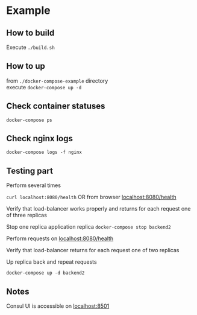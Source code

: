 # Example 

## How to build

Execute `./build.sh`


## How to up 

from `./docker-compose-example` directory  
execute `docker-compose up -d`

## Check container statuses

`docker-compose ps`

## Check nginx logs

`docker-compose logs -f nginx`

## Testing part 

Perform several times 

`curl localhost:8080/health` OR from browser [localhost:8080/health](localhost:8080/health)

Verify that load-balancer works properly and returns for each request one of three replicas

Stop one replica application replica `docker-compose stop backend2` 

Perform requests on [localhost:8080/health](localhost:8080/health)

Verify that load-balancer returns for each request one of two replicas 

Up replica back and repeat requests

`docker-compose up -d backend2`

## Notes

Consul UI is accessible on [localhost:8501](localhost:8501)
